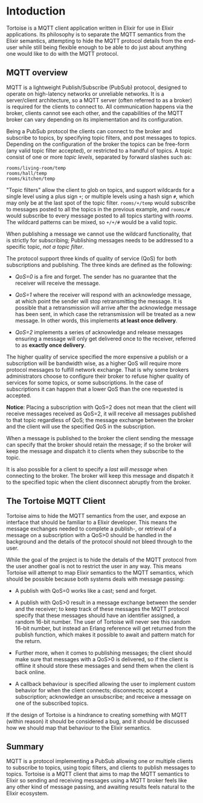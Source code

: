 # Intoduction

Tortoise is a MQTT client application written in Elixir for use in
Elixir applications. Its philosophy is to separate the MQTT semantics
from the Elixir semantics, attempting to hide the MQTT protocol
details from the end-user while still being flexible enough to be able
to do just about anything one would like to do with the MQTT protocol.

## MQTT overview

MQTT is a lightweight Publish/Subscribe (PubSub) protocol, designed to
operate on high-latency networks or unreliable networks. It is a
server/client architecture, so a MQTT server (often referred to as a
broker) is required for the clients to connect to. All communication
happens via the broker, clients cannot see each other, and the
capabilities of the MQTT broker can vary depending on its
implementation and its configuration.

Being a PubSub protocol the clients can connect to the broker and
subscribe to topics, by specifying topic filters, and post messages to
topics. Depending on the configuration of the broker the topics can be
free-form (any valid topic filter accepted), or restricted to a
handful of topics. A topic consist of one or more *topic levels*,
separated by forward slashes such as:

    rooms/living-room/temp
    rooms/hall/temp
    rooms/kitchen/temp

"Topic filters" allow the client to glob on topics, and support
wildcards for a single level using a plus sign `+`; or multiple levels
using a hash sign `#`, which may only be at the last spot of the topic
filter. `rooms/+/temp` would subscribe to messages posted to all the
topics in the previous example, and `rooms/#` would subscribe to every
message posted to all topics starting with *rooms*. The wildcard
patterns can be mixed, so `+/+/#` would be a valid topic.

When publishing a message we cannot use the wildcard functionality,
that is strictly for subscribing; Publishing messages needs to be
addressed to a specific topic, *not a topic filter*.

The protocol support three kinds of quality of service (QoS) for both
subscriptions and publishing. The three kinds are defined as the
following:

  - *QoS=0* is a fire and forget. The sender has no guarantee that the
    receiver will receive the message.

  - *QoS=1* where the receiver will respond with an acknowledge
    message, at which point the sender will stop retransmitting the
    message. It is possible that a retransmission will arrive after
    the acknowledge message has been sent, in which case the
    retransmission will be treated as a new message. In other words,
    this implements **at least once delivery**.

  - *QoS=2* implements a series of acknowledge and release messages
    ensuring a message will only get delivered once to the receiver,
    referred to as **exactly once delivery**.

The higher quality of service specified the more expensive a publish
or a subscription will be bandwidth wise, as a higher QoS will require
more protocol messages to fulfill network exchange. That is why some
brokers administrators choose to configure their broker to refuse
higher quality of services for some topics, or some subscriptions. In
the case of subscriptions it can happen that a lower QoS than the one
requested is accepted.

**Notice**: Placing a subscription with QoS=2 does not mean that the
client will receive messages received as QoS=2, it will receive all
messages published to that topic regardless of QoS; the message
exchange between the broker and the client will use the specified QoS
in the subscription.

When a message is published to the broker the client sending the
message can specify that the broker should retain the message; if so
the broker will keep the message and dispatch it to clients when they
subscribe to the topic.

It is also possible for a client to specify a *last will message* when
connecting to the broker. The broker will keep this message and
dispatch it to the specified topic when the client disconnect abruptly
from the broker.

## The Tortoise MQTT Client

Tortoise aims to hide the MQTT semantics from the user, and expose an
interface that should be familiar to a Elixir developer. This means
the message exchanges needed to complete a publish-, or retrieval of a
message on a subscription with a QoS>0 should be handled in the
background and the details of the protocol should not bleed through to
the user.

While the goal of the project is to hide the details of the MQTT
protocol from the user another goal is not to restrict the user in any
way. This means Tortoise will attempt to map Elixir semantics to the
MQTT semantics, which should be possible because both systems deals
with message passing:

  - A publish with QoS=0 works like a cast; send and forget.

  - A publish with QoS>0 result in a message exchange between the
    sender and the receiver; to keep track of these messages the MQTT
    protocol specify that these messages should have an identifier
    assigned, a random 16-bit number. The user of Tortoise will never
    see this random 16-bit number, but instead an Erlang reference
    will get returned from the publish function, which makes it
    possible to await and pattern match for the return.

  - Further more, when it comes to publishing messages; the client
    should make sure that messages with a QoS>0 is delivered, so if
    the client is offline it should store these messages and send them
    when the client is back online.

  - A callback behaviour is specified allowing the user to implement
    custom behavior for when the client connects; disconnects; accept
    a subscription; acknowledge an unsubscribe; and receive a message
    on one of the subscribed topics.

If the design of Tortoise is a hindrance to creating something with
MQTT (within reason) it should be considered a bug, and it should be
discussed how we should map that behaviour to the Elixir semantics.

## Summary

MQTT is a protocol implementing a PubSub allowing one or multiple
clients to subscribe to topics, using topic filters, and clients to
publish messages to topics. Tortoise is a MQTT client that aims to map
the MQTT semantics to Elixir so sending and receiving messages using a
MQTT broker feels like any other kind of message passing, and awaiting
results feels natural to the Elixir ecosystem.
